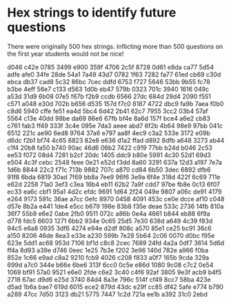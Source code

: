 # Hex strings to identify future questions

There were originally 500 hex strings.  Inflicting more than 500 questions on the first year students would not be nice!

d046
c42e
0785
3499
e900
359f
4706
2c5f
8728
0d61
e8da
ca77
5d54
adfe
afe0
34fe
28de
54a1
7a49
43d7
0782
1f63
7282
fa77
61ed
cb69
c30d
ebca
db37
cad8
5c32
86bc
7cec
ddfd
6753
f727
5646
53bb
9b55
fc78
b3be
4eff
56e7
c133
d563
1d0b
eb47
579b
0323
701c
3940
1616
049c
a53d
31d9
6b08
07e5
f67b
f2b9
ccdb
6566
27dc
684d
29d4
2090
f551
c571
a048
e30d
702b
b656
d535
157d
f7c0
8187
4722
dbc9
fa9b
7aea
f0b0
c8d6
5940
cffe
fe51
ea4d
5bc4
6d42
2b41
62c7
7955
3cc2
03b4
57af
5564
c13e
40dd
98be
da69
86e6
67fb
bf4e
8a6d
157f
bce4
a6e2
cb83
c761
fab3
ff49
333f
3c4e
095e
7da3
aeee
abd7
6f2b
4b64
98e9
97bb
041c
6512
221c
ae90
6ed8
9764
37a6
e797
aa8f
4ec9
c3a2
533e
3172
e09b
d6dc
f2b1
bf74
4c65
8823
82e8
e636
d1a2
ffad
d892
8dfb
a648
3273
ab44
c1f4
20b8
fa50
b740
90ac
46d6
06b2
7422
c919
77bb
b24d
b046
2c53
ee53
f072
08d4
7281
b2cf
20dc
1405
ddc9
b80e
5991
4c30
52d1
69d3
e504
4c3f
cebc
2548
feee
0e21
e52d
f3dd
8a60
3291
637a
12d3
a197
7e7a
1d6b
8844
22c2
f71c
713b
9882
707c
a870
cd84
6b50
3dec
6892
dfb6
91f8
6bda
6819
30ad
7f69
bb8a
7ee9
96f6
3e9a
6f4e
318d
422f
6c69
711e
e62d
2258
71a0
3ef3
c3ea
16b4
eb11
62b2
7a9f
cdd7
97be
fb8e
0c13
6f07
ec33
ea6c
cbf1
95a1
4d2c
efdc
9691
1d64
2f24
049e
9807
a06c
de91
4179
e264
9173
591c
36ae
a7cc
0efc
8970
0458
4091
453c
ce0e
dcce
af10
c048
d57e
8b2a
e441
1de4
e5cc
b679
198e
83b8
f35e
deae
533c
2736
14fb
810a
36f7
55b9
e6e2
0abe
2fb0
9511
072c
a86b
0e4a
4661
b844
eb88
6f9a
d778
fdc5
6603
1271
6bb2
934e
0c65
25d5
7e30
638d
a649
4c39
f83d
94c5
e6a8
0935
3df6
4274
e94e
d2df
808c
a570
85e1
ce25
bc91
36c6
a150
8206
46de
8ea3
e33e
a230
599b
7e28
5b64
2c06
0070
d0bc
f95e
623e
5dd1
ac68
953d
7106
bf1d
c8c8
2cec
7689
24fd
4a2a
0df7
3614
5d6d
ff4a
8d93
a39e
d746
0eec
1e25
7b3e
f202
3e96
140d
782e
a966
f0ba
852e
1c66
e9ad
c8a2
9210
fcb9
4026
c208
f833
a0f7
165b
9cda
329a
699d
a7c0
344e
b66e
6be6
313f
6cc0
0c5e
e86d
1080
9c08
c7c2
0e54
1069
bf91
57a0
9521
e6e0
2fde
c6e2
3c40
c4f6
92af
3805
9e3f
acb9
b4f5
2718
67ac
d9d6
e25d
3740
84d4
8a3e
796c
514f
cf49
8cc7
58ba
423e
d5ad
1b6a
bae7
619d
6015
ece2
879d
43dc
e29f
cc85
df42
5afe
e774
b790
a289
47cc
7d50
3123
db21
5775
7447
1c2d
721a
ee1b
a392
31c0
2ebd
